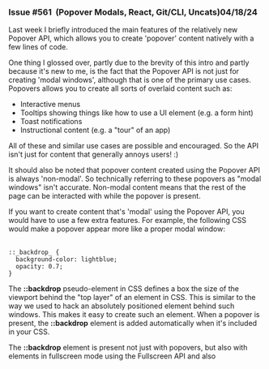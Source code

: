                

### Issue #561  (Popover Modals, React, Git/CLI, Uncats)04/18/24

  

Last week I briefly introduced the main features of the relatively new Popover API, which allows you to create 'popover' content natively with a few lines of code.  
  
One thing I glossed over, partly due to the brevity of this intro and partly because it's new to me, is the fact that the Popover API is not just for creating 'modal windows', although that is one of the primary use cases. Popovers allows you to create all sorts of overlaid content such as:

*   Interactive menus
*   Tooltips showing things like how to use a UI element (e.g. a form hint)
*   Toast notifications
*   Instructional content (e.g. a "tour" of an app)

All of these and similar use cases are possible and encouraged. So the API isn't just for content that generally annoys users! :)  
  
It should also be noted that popover content created using the Popover API is always 'non-modal'. So technically referring to these popovers as "modal windows" isn't accurate. Non-modal content means that the rest of the page can be interacted with while the popover is present.  
  
If you want to create content that's 'modal' using the Popover API, you would have to use a few extra features. For example, the following CSS would make a popover appear more like a proper modal window:  
 

```
::_backdrop_ {  
  background-color: lightblue;  
  opacity: 0.7;  
}
```

The **::backdrop** pseudo-element in CSS defines a box the size of the viewport behind the "top layer" of an element in CSS. This is similar to the way we used to hack an absolutely positioned element behind such windows. This makes it easy to create such an element. When a popover is present, the **::backdrop** element is added automatically when it's included in your CSS.  
  
The **::backdrop** element is present not just with popovers, but also with elements in fullscreen mode using the Fullscreen API and also **<dialog>** elements used as modals.  
  
For a demo that uses the Popover API to create such a more traditional 'modal' window, you can try out [this CodePen demo](https://codepen.io/impressivewebs/pen/ZEZqXyy?editors=0100). If you want the modal to be able to close using the ESC key or by clicking outside the modal, simply change the popover attribute to "auto" instead of "manual".

  
Now on to this week's tools!  
 

React Tools
-----------

[**Firebolt**](https://firebolt.dev/) — A React framework to help you quickly build high performance, efficient, full-stack apps on the web, with features like a 10 KB runtime, unified routing, CSS-in-JS, and more.  
  
[**use-travel**](https://github.com/unadlib/use-travel) — A React hook for state time travel with undo, redo, reset and archive functionalities.  
  
[**@gsap/react**](https://github.com/greensock/react) — A React hook for the popular GSAP animation library, to solve a few React-specific friction points when using GSAP in your React projects.  
  
[**Anytime Mailbox**](https://www.clkmg.com/wellput-io/83150luhtrwi6/83150-1101/Web%20Tools%20Weekly///) — Business starters, are you in need of a business address separate from your home? Anytime Mailbox provides a seamless solution, securing a private, professional address with added benefits like mail forwarding and scanning for ultimate convenience.     SPONSORED   
  
[**Next.js Image Transformation**](https://github.com/coollabsio/next-image-transformation) — A drop-in replacement for Vercel's Next.js image optimization service, for resizing images with Next.js used in the <Image> component.  
  
[**next-export-i18n**](https://github.com/martinkr/next-export-i18n) — A simple, reactive client-side solution for project internationalization in Next.js apps.  
  
[**Chai Builder**](https://chaibuilder.com/) — A simple React component that can be integrated into any React based framework as a low code React + Tailwind landing page builder.

[![Chai Builder](https://mcusercontent.com/ea228d7061e8bbfa8639666ad/images/2e7817e9-693e-07e0-6d24-9f74bbfb6878.png)](https://chaibuilder.com/)

  
[**UVCanvas**](https://uvcanvas.com/) — An open-source React component library that provides a rich set of dynamic canvases that are useful as web backgrounds, wallpapers, and design materials.  
  
[**Underhive**](https://github.com/Underhive/visual-react-editor) — A React tool to add visual editing to React projects, similar to working inside Figma or other design tools.  
  
[**Marquee**](https://github.com/devnomic/marquee) — A React component to add a customizable marquee effect to web page sections, similar to a carousel but a continuous animated scroll that can include images or text.

Git, GitHub, and CLI Tools
--------------------------

[**Gitu**](https://github.com/altsem/gitu) — A Rust-based terminal user interface for Git, inspired by Magit, a popular text-based user interface for Git.  
  
[**GitHub Profile Readme Generator**](https://githubprofile.com/) — A simple UI to generate a GitHub README where you can share your profile, skills, social links, and more, in Markdown format.

[![GitHub Profile Readme Generator](https://mcusercontent.com/ea228d7061e8bbfa8639666ad/images/08061d6e-e0eb-5e90-1881-b7c69b75ec9a.png)](https://githubprofile.com/)

  
[**csvlens**](https://github.com/YS-L/csvlens) — A command-line CSV file viewer, written in Rust, that lets you use a CSV file name or pipe CSV data directly.  
  
[**Missed out on Ring and Nest? Don’t Let RYSE Slip Away!**](https://www.clkmg.com/wellput-io/87563lufz1ktl/87563-1154/Lazarpress/Consolidated%20Body%20Copy%20v1//) — RYSE has just launched in 100+ Best Buy stores, and you can still invest at $1.50/share. They’ve patented the only mass market shade automation device and their exclusive Best Buy deal resembles that which led to other past billion-dollar buyouts like Ring and Nest.    SPONSORED   
  
[**Gitroom**](https://gitroom.com/) — A set of tools to help you grow your open-source repository, gain more visibility, stars, contributions, etc., as an alternative to services like Buffer.  
  
[**Auto Wiki**](https://wiki.mutable.ai/) — View high-quality, automatically-generated documentation for any repository.  
  
[**Repo Lockdown**](https://github.com/marketplace/actions/repo-lockdown) — A GitHub Action that immediately closes and locks issues and pull requests on a repo, useful when you don't want to archive a repo but want to limit outside requests.  
  
[**deploy-pages**](https://github.com/actions/deploy-pages) — A GitHub Action to publish "artifacts" to GitHub Pages for deployments. See the reference link in the description for a discussion of artifacts.  
  
[**Difftastic**](https://difftastic.wilfred.me.uk/) — A CLI diff tool that compares files based on their syntax, not line-by-line, to produce accurate diffs that are easier for humans to read.  
  
[**hypershell**](https://github.com/holepunchto/hypershell) — An npm package to spawn shells anywhere that are fully peer-to-peer, authenticated, and end-to-end encrypted.  
 

  
 

The Uncategor­izables
---------------------

[**Classnames**](https://classnames.paulrobertlloyd.com/) — A resource that contains thematically grouped lists of words to help you find inspiration for naming things in programming like HTML classes, CSS properties, or JavaScript functions.  
  
[**HeyForm**](https://github.com/heyform/heyform) — An open-source form builder that allows anyone to create engaging conversational forms for surveys, questionnaires, quizzes, and polls, with no coding skills required.  
  
[**Creo**](https://www.trycreo.com/) — A simple starter framework, based on React, that enables rapid development of internal tools.  
  
[**Counterscale**](https://counterscale.dev/) — Free and open-source, privacy-focused web analytics, that can be deployed as a single Cloudflare Worker.

[![Counterscale](https://mcusercontent.com/ea228d7061e8bbfa8639666ad/images/c3c3c13d-6c00-bb8e-3c6e-891f21dddab7.png)](https://counterscale.dev/)

  
[**Stract**](https://stract.com/) — An open-source search engine, made for hackers and tinkerers, where the user has the ability to see exactly what is going on and customize almost everything about their search results.  
  
[**Missed out on Ring and Nest? Don’t Let RYSE Slip Away!**](https://www.clkmg.com/wellput-io/87563lufz1ktl/87563-1154/Lazarpress/Consolidated%20Body%20Copy%20v1//) — RYSE has just launched in 100+ Best Buy stores, and you can still invest at $1.50/share. They’ve patented the only mass market shade automation device and their exclusive Best Buy deal resembles that which led to other past billion-dollar buyouts like Ring and Nest.    SPONSORED   
  
[**RunJS**](https://runjs.app/play) — A simple JavaScript playground that instantly displays results on the right as you type, potentially useful for demos and live presentations.  
  
[**Nitro**](https://github.com/unjs/nitro) — A next-generation server toolkit to create web servers with everything you need and deploy them wherever you prefer.  
  
[**Automatisch**](https://automatisch.io/) — An open-source Zapier alternative that helps you to automate your business processes without coding.  
  
[**QuickWP**](https://quickwp.ai/) — An online tool that allows you to create an AI-generated WordPress theme with styles, content, and images, based on your input.